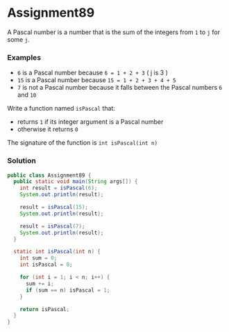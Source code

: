 # Assignment89

A Pascal number is a number that is the sum of the integers from `1` to `j` for some `j`.

### Examples

* `6` is a Pascal number because `6 = 1 + 2 + 3` ( j is 3 )
* `15` is a Pascal number because `15 = 1 + 2 + 3 + 4 + 5`
* `7` is not a Pascal number because it falls between the Pascal numbers `6` and `10`

Write a function named `isPascal` that:

* returns `1` if its integer argument is a Pascal number
* otherwise it returns `0`

The signature of the function is `int isPascal(int n)`

### Solution

```java
public class Assignment89 {
  public static void main(String args[]) {
    int result = isPascal(6);
    System.out.println(result);

    result = isPascal(15);
    System.out.println(result);

    result = isPascal(7);
    System.out.println(result);
  }

  static int isPascal(int n) {
    int sum = 0;
    int isPascal = 0;

    for (int i = 1; i < n; i++) {
      sum += i;
      if (sum == n) isPascal = 1;
    }

    return isPascal;
  }
}
```
